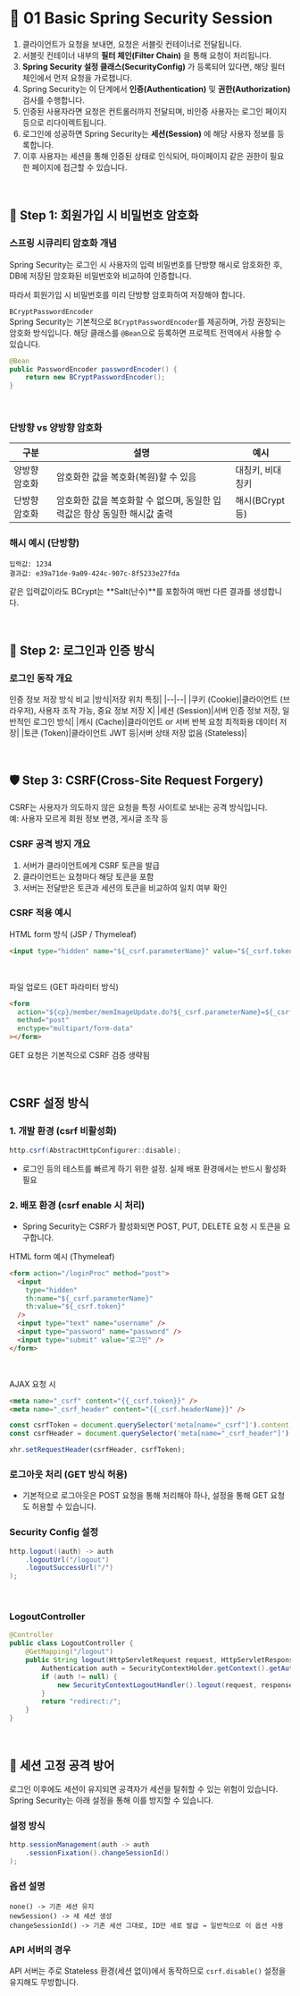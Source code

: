 # 🔐 01 Basic Spring Security Session

1. 클라이언트가 요청을 보내면, 요청은 서블릿 컨테이너로 전달됩니다.
2. 서블릿 컨테이너 내부의 **필터 체인(Filter Chain)** 을 통해 요청이 처리됩니다.
3. **Spring Security 설정 클래스(SecurityConfig)** 가 등록되어 있다면, 해당 필터 체인에서 먼저 요청을 가로챕니다.
4. Spring Security는 이 단계에서 **인증(Authentication)** 및 **권한(Authorization)** 검사를 수행합니다.
5. 인증된 사용자라면 요청은 컨트롤러까지 전달되며, 비인증 사용자는 로그인 페이지 등으로 리다이렉트됩니다.
6. 로그인에 성공하면 Spring Security는 **세션(Session)** 에 해당 사용자 정보를 등록합니다.
7. 이후 사용자는 세션을 통해 인증된 상태로 인식되어, 마이페이지 같은 권한이 필요한 페이지에 접근할 수 있습니다.

<br>

## 🔑 Step 1: 회원가입 시 비밀번호 암호화

### 스프링 시큐리티 암호화 개념

Spring Security는 로그인 시 사용자의 입력 비밀번호를 단방향 해시로 암호화한 후,
DB에 저장된 암호화된 비밀번호와 비교하여 인증합니다.

따라서 회원가입 시 비밀번호를 미리 단방향 암호화하여 저장해야 합니다.

`BCryptPasswordEncoder` <br>
Spring Security는 기본적으로 `BCryptPasswordEncoder`를 제공하며, 가장 권장되는 암호화 방식입니다.
해당 클래스를 `@Bean`으로 등록하면 프로젝트 전역에서 사용할 수 있습니다.

```java
@Bean
public PasswordEncoder passwordEncoder() {
    return new BCryptPasswordEncoder();
}
```

<br>

### 단방향 vs 양방향 암호화

| 구분          | 설명                                                                      | 예시             |
| ------------- | ------------------------------------------------------------------------- | ---------------- |
| 양방향 암호화 | 암호화한 값을 복호화(복원)할 수 있음                                      | 대칭키, 비대칭키 |
| 단방향 암호화 | 암호화한 값을 복호화할 수 없으며, 동일한 입력값은 항상 동일한 해시값 출력 | 해시(BCrypt 등)  |

### 해시 예시 (단방향)

```plaintext
입력값: 1234
결과값: e39a71de-9a09-424c-907c-8f5233e27fda
```

같은 입력값이라도 BCrypt는 **Salt(난수)**를 포함하여 매번 다른 결과를 생성합니다.

<br>

## 🧾 Step 2: 로그인과 인증 방식

### 로그인 동작 개요

인증 정보 저장 방식 비교
|방식|저장 위치 특징|
|--|--|
|쿠키 (Cookie)|클라이언트 (브라우저), 사용자 조작 가능, 중요 정보 저장 X|
|세션 (Session)|서버 인증 정보 저장, 일반적인 로그인 방식|
|캐시 (Cache)|클라이언트 or 서버 반복 요청 최적화용 데이터 저장|
|토큰 (Token)|클라이언트 JWT 등|서버 상태 저장 없음 (Stateless)|

<br>

## 🛡️ Step 3: CSRF(Cross-Site Request Forgery)

CSRF는 사용자가 의도하지 않은 요청을 특정 사이트로 보내는 공격 방식입니다. <br>
예: 사용자 모르게 회원 정보 변경, 게시글 조작 등

### CSRF 공격 방지 개요

1. 서버가 클라이언트에게 CSRF 토큰을 발급
2. 클라이언트는 요청마다 해당 토큰을 포함
3. 서버는 전달받은 토큰과 세션의 토큰을 비교하여 일치 여부 확인

### CSRF 적용 예시

HTML form 방식 (JSP / Thymeleaf)

```html
<input type="hidden" name="${_csrf.parameterName}" value="${_csrf.token}" />
```

<br>

파일 업로드 (GET 파라미터 방식)

```html
<form
  action="${cp}/member/memImageUpdate.do?${_csrf.parameterName}=${_csrf.token}"
  method="post"
  enctype="multipart/form-data"
></form>
```

GET 요청은 기본적으로 CSRF 검증 생략됨

<br>

## CSRF 설정 방식

### 1. 개발 환경 (csrf 비활성화)

```java
http.csrf(AbstractHttpConfigurer::disable);
```

- 로그인 등의 테스트를 빠르게 하기 위한 설정. 실제 배포 환경에서는 반드시 활성화 필요

### 2. 배포 환경 (csrf enable 시 처리)

- Spring Security는 CSRF가 활성화되면 POST, PUT, DELETE 요청 시 토큰을 요구합니다.

HTML form 예시 (Thymeleaf)

```html
<form action="/loginProc" method="post">
  <input
    type="hidden"
    th:name="${_csrf.parameterName}"
    th:value="${_csrf.token}"
  />
  <input type="text" name="username" />
  <input type="password" name="password" />
  <input type="submit" value="로그인" />
</form>
```

<br>

AJAX 요청 시

```html
<meta name="_csrf" content="{{_csrf.token}}" />
<meta name="_csrf_header" content="{{_csrf.headerName}}" />
```

```javascript
const csrfToken = document.querySelector('meta[name="_csrf"]').content;
const csrfHeader = document.querySelector('meta[name="_csrf_header"]').content;

xhr.setRequestHeader(csrfHeader, csrfToken);
```

### 로그아웃 처리 (GET 방식 허용)

- 기본적으로 로그아웃은 POST 요청을 통해 처리해야 하나, 설정을 통해 GET 요청도 허용할 수 있습니다.

### Security Config 설정

```java
http.logout((auth) -> auth
    .logoutUrl("/logout")
    .logoutSuccessUrl("/")
);
```

<br>

### LogoutController

```java
@Controller
public class LogoutController {
    @GetMapping("/logout")
    public String logout(HttpServletRequest request, HttpServletResponse response) {
        Authentication auth = SecurityContextHolder.getContext().getAuthentication();
        if (auth != null) {
            new SecurityContextLogoutHandler().logout(request, response, auth);
        }
        return "redirect:/";
    }
}
```

<br>

## 🚫 세션 고정 공격 방어

로그인 이후에도 세션이 유지되면 공격자가 세션을 탈취할 수 있는 위험이 있습니다. <br>
Spring Security는 아래 설정을 통해 이를 방지할 수 있습니다.

### 설정 방식

```java
http.sessionManagement(auth -> auth
    .sessionFixation().changeSessionId()
);
```

### 옵션 설명

```
none() -> 기존 세션 유지
newSession() -> 새 세션 생성
changeSessionId() -> 기존 세션 그대로, ID만 새로 발급 → 일반적으로 이 옵션 사용
```

### API 서버의 경우

API 서버는 주로 Stateless 환경(세션 없이)에서 동작하므로
`csrf.disable()` 설정을 유지해도 무방합니다.

